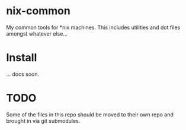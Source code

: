 nix-common
==========

My common tools for &#42;nix machines. This includes utilities and dot files
amongst whatever else...

# Install
... docs soon.

# TODO
Some of the files in this repo should be moved to their own repo and brought in
via git submodules.

